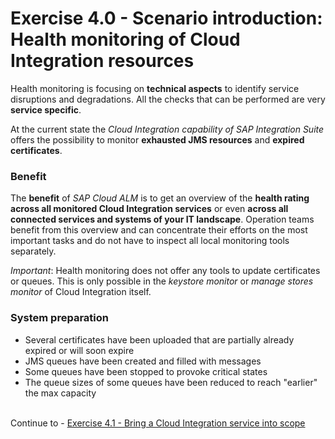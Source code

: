 # Exercise 4.0 - Scenario introduction: Health monitoring of Cloud Integration resources

Health monitoring is focusing on **technical aspects** to identify service disruptions and degradations. All the checks that can be performed are very **service specific**. 

At the current state the *Cloud Integration capability of SAP Integration Suite* offers the possibility to monitor **exhausted JMS resources** and **expired certificates**.

### Benefit

The **benefit** of *SAP Cloud ALM* is to get an overview of the **health rating across all monitored Cloud Integration services** or even **across all connected services and systems of your IT landscape**. Operation teams benefit from this overview and can concentrate their efforts on the most important tasks and do not have to inspect all local monitoring tools separately. 

*Important*: Health monitoring does not offer any tools to update certificates or queues. This is only possible in the *keystore monitor* or *manage stores monitor* of Cloud Integration itself. 

### System preparation

- Several certificates have been uploaded that are partially already expired or will soon expire
- JMS queues have been created and filled with messages
- Some queues have been stopped to provoke critical states
- The queue sizes of some queues have been reduced to reach "earlier" the max capacity

<br>Continue to - [Exercise 4.1 - Bring a Cloud Integration service into scope](/exercises/ex4/ex41/)
